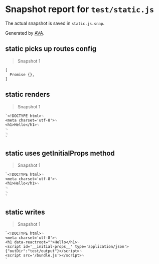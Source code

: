 # Snapshot report for `test/static.js`

The actual snapshot is saved in `static.js.snap`.

Generated by [AVA](https://ava.li).

## static picks up routes config

> Snapshot 1

    [
      Promise {},
    ]

## static renders

> Snapshot 1

    `<!DOCTYPE html>␊
    <meta charset='utf-8'>␊
    <h1>Hello</h1>␊
    ␊
    ␊
    `

## static uses getInitialProps method

> Snapshot 1

    `<!DOCTYPE html>␊
    <meta charset='utf-8'>␊
    <h1>Hello</h1>␊
    ␊
    ␊
    `

## static writes

> Snapshot 1

    `<!DOCTYPE html>␊
    <meta charset='utf-8'>␊
    <h1 data-reactroot="">Hello</h1>␊
    <script id='__initial-props__' type='application/json'>{"outDir":"test/output"}</script>␊
    <script src='/bundle.js'></script>␊
    `
